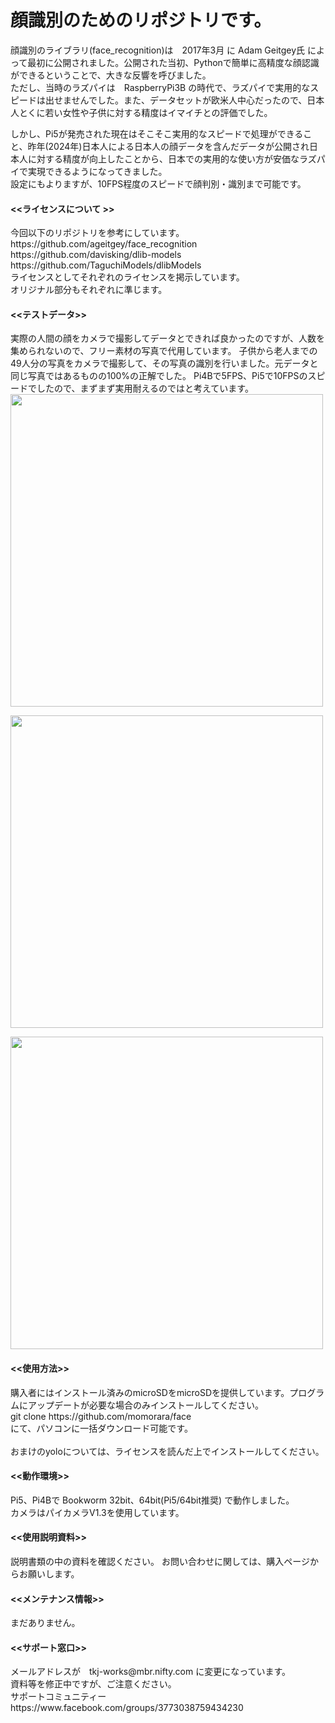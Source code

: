 # 顔識別のためのリポジトリです。


顔識別のライブラリ(face_recognition)は　2017年3月 に Adam Geitgey氏 によって最初に公開されました。公開された当初、Pythonで簡単に高精度な顔認識ができるということで、大きな反響を呼びました。<br>
ただし、当時のラズパイは　RaspberryPi3B の時代で、ラズパイで実用的なスピードは出せませんでした。また、データセットが欧米人中心だったので、日本人とくに若い女性や子供に対する精度はイマイチとの評価でした。<br>

しかし、Pi5が発売された現在はそこそこ実用的なスピードで処理ができること、昨年(2024年)日本人による日本人の顔データを含んだデータが公開され日本人に対する精度が向上したことから、日本での実用的な使い方が安価なラズパイで実現できるようになってきました。<br>
設定にもよりますが、10FPS程度のスピードで顔判別・識別まで可能です。<br>

<h4><<ライセンスについて >></h4>
今回以下のリポジトリを参考にしています。<br>
https://github.com/ageitgey/face_recognition<br>
https://github.com/davisking/dlib-models<br>
https://github.com/TaguchiModels/dlibModels<br>
ライセンスとしてそれぞれのライセンスを掲示しています。<br>
オリジナル部分もそれぞれに準じます。<br>

<h4><<テストデータ>></h4>
実際の人間の顔をカメラで撮影してデータとできれば良かったのですが、人数を集められないので、フリー素材の写真で代用しています。
子供から老人までの49人分の写真をカメラで撮影して、その写真の識別を行いました。元データと同じ写真ではあるものの100%の正解でした。
Pi4Bで5FPS、Pi5で10FPSのスピードでしたので、まずまず実用耐えるのではと考えています。<br>
<img src="https://github.com/user-attachments/assets/43bf156e-a373-4364-bb0b-c8b3c75f9627" width="500">
  
<img src="https://github.com/user-attachments/assets/0448c8f3-1af0-45bd-ae7c-10d20c7ac119" width="500"><br>

<img src="https://github.com/user-attachments/assets/a9ab521d-1e3d-46dc-916e-40e94d80da74" width="500"><br>

<h4><<使用方法>></h4>
購入者にはインストール済みのmicroSDをmicroSDを提供しています。プログラムにアップデートが必要な場合のみインストールしてください。<br>
git clone https://github.com/momorara/face<br>
にて、パソコンに一括ダウンロード可能です。<br>
<br>
おまけのyoloについては、ライセンスを読んだ上でインストールしてください。<br>


<h4><<動作環境>></h4>
Pi5、Pi4Bで Bookworm 32bit、64bit(Pi5/64bit推奨) で動作しました。<br>
カメラはパイカメラV1.3を使用しています。<br>

<h4><<使用説明資料>></h4>
説明書類の中の資料を確認ください。
お問い合わせに関しては、購入ページからお願いします。　

<h4><<メンテナンス情報>></h4>
まだありません。

<h4><<サポート窓口>></h4>
  メールアドレスが　tkj-works@mbr.nifty.com に変更になっています。<br>
  資料等を修正中ですが、ご注意ください。<br>
  サポートコミュニティー　https://www.facebook.com/groups/3773038759434230<br>
